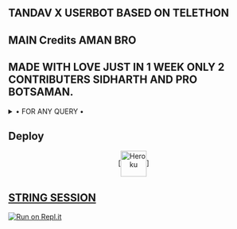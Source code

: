## TANDAV X USERBOT BASED ON TELETHON 

## MAIN Credits AMAN BRO 

## MADE WITH LOVE JUST IN 1 WEEK ONLY 2 CONTRIBUTERS SIDHARTH AND PRO BOTSAMAN.

<details>

  <summary> • FOR ANY QUERY • </summary>
<h2 align="center"> <a href="https://t.me/TAMDAV_X_USERBOT">JOIN OUR SUPPORT GROUP</a></h2>

</details>





## Deploy
<p align="center"><a href="https://heroku.com/deploy?template=https://github.com/SHIVGULSHAN/TANDAV-X-USERBOT"> [<img align="center" alt="Heroku" width="52px" src="https://www.nicepng.com/png/full/223-2233246_heroku-logo-salesforce-heroku.png" />]


## STRING SESSION
[![Run on Repl.it](https://repl.it/badge/github/STARKGANG/friday)](https://replit.com/@amanpandey7647/Dynamic-USERBOT-String-Session#main.py)
